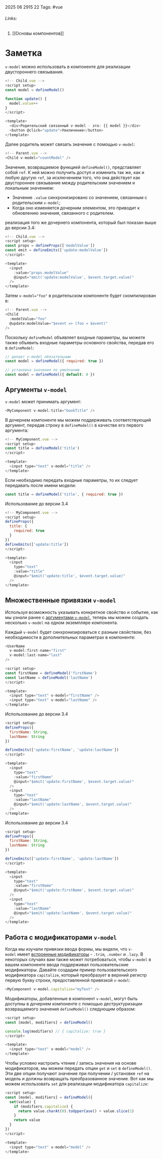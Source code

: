 2025 06 2915 22
Tags: #vue 
###### Links: 
1) [[Основы компонентов]]
# Заметка
`v-model` можно использовать в компоненте для реализации двустороннего связывания.
```js
<!-- Child.vue -->
<script setup>
const model = defineModel()

function update() {
  model.value++
}
</script>

<template>
  <div>Родительский связанный v-model - это: {{ model }}</div>
  <button @click="update">Увеличение</button>
</template>
```
Далее родитель может связать значение с помощью `v-model`:
```js
<!-- Parent.vue -->
<Child v-model="countModel" />
```
Значение, возвращаемое функцией `defineModel()`, представляет собой `ref`. К ней можно получить доступ и изменить так же, как и любую другую `ref`, за исключением того, что она действует как двустороннее связывание между родительским значением и локальным значением:

- Значение `.value` синхронизировано со значением, связанным с родительским `v-model`;
- Когда оно изменяется дочерним элементом, это приводит к обновлению значения, связанного с родителем.

реализация того же  дочернего компонента, который был показан выше до версии 3.4:
```js
<!-- Child.vue -->
<script setup>
const props = defineProps(['modelValue'])
const emit = defineEmits(['update:modelValue'])
</script>

<template>
  <input
    :value="props.modelValue"
    @input="emit('update:modelValue', $event.target.value)"
  />
</template>
```
Затем `v-model="foo"` в родительском компоненте будет скомпилирован в:
```js
<!-- Parent.vue -->
<Child
  :modelValue="foo"
  @update:modelValue="$event => (foo = $event)"
/>
```
Поскольку `defineModel` объявляет входные параметры, вы можете также объявить входные параметры основного свойства, передав его в `defineModel`:
```js
// делает v-model обязательным
const model = defineModel({ required: true })

// установка значения по умолчанию
const model = defineModel({ default: 0 })
```
## Аргументы `v-model`
`v-model` может принимать аргумент:
```js
<MyComponent v-model:title="bookTitle" />
```
В дочернем компоненте мы можем поддерживать соответствующий аргумент, передав строку в `defineModel()` в качестве его первого аргумента:
```js
<!-- MyComponent.vue -->
<script setup>
const title = defineModel('title')
</script>

<template>
  <input type="text" v-model="title" />
</template>
```
Если необходимо передать входные параметры, то их следует передавать после имени модели:
```js
const title = defineModel('title', { required: true })
```
Использование до версии 3.4
```js
<!-- MyComponent.vue -->
<script setup>
defineProps({
  title: {
    required: true
  }
})
defineEmits(['update:title'])
</script>

<template>
  <input
    type="text"
    :value="title"
    @input="$emit('update:title', $event.target.value)"
  />
</template>
```
## Множественные привязки `v-model`
Используя возможность указывать конкретное свойство и событие, как мы узнали ранее с [аргументами `v-model`](https://ru.vuejs.org/guide/components/v-model.html#v-model-arguments), теперь мы можем создать несколько `v-model` на одном экземпляре компонента.

Каждый `v-model` будет синхронизироваться с разным свойством, без необходимости в дополнительных параметрах в компоненте:
```js
<UserName
  v-model:first-name="first"
  v-model:last-name="last"
/>

<script setup>
const firstName = defineModel('firstName')
const lastName = defineModel('lastName')
</script>

<template>
  <input type="text" v-model="firstName" />
  <input type="text" v-model="lastName" />
</template>
```
Использование до версии 3.4
```js
<script setup>
defineProps({
  firstName: String,
  lastName: String
})

defineEmits(['update:firstName', 'update:lastName'])
</script>

<template>
  <input
    type="text"
    :value="firstName"
    @input="$emit('update:firstName', $event.target.value)"
  />
  <input
    type="text"
    :value="lastName"
    @input="$emit('update:lastName', $event.target.value)"
  />
</template>
```
Использование до версии 3.4
```js
<script setup>
defineProps({
  firstName: String,
  lastName: String
})

defineEmits(['update:firstName', 'update:lastName'])
</script>

<template>
  <input
    type="text"
    :value="firstName"
    @input="$emit('update:firstName', $event.target.value)"
  />
  <input
    type="text"
    :value="lastName"
    @input="$emit('update:lastName', $event.target.value)"
  />
</template>
```
## Работа с модификаторами `v-model`
Когда мы изучали привязки ввода формы, мы видели, что `v-model` имеет [встроенные модификаторы](https://ru.vuejs.org/guide/essentials/forms.html#modifiers) - `.trim`, `.number` и `.lazy`. В некоторых случаях вам также может потребоваться, чтобы `v-model` в вашем компоненте ввода поддерживал пользовательские модификаторы.
Давайте создадим пример пользовательского модификатора `capitalize`, который преобразует в верхний регистр первую букву строки, предоставленной привязкой `v-model`:
```js
<MyComponent v-model.capitalize="myText" />
```
Модификаторы, добавленные в компонент `v-model`, могут быть доступны в дочернем компоненте с помощью деструктуризации возвращаемого значения `defineModel()` следующим образом:
```js
<script setup>
const [model, modifiers] = defineModel()

console.log(modifiers) // { capitalize: true }
</script>

<template>
  <input type="text" v-model="model" />
</template>
```
Чтобы условно настроить чтение / запись значения на основе модификаторов, мы можем передать опции `get` и `set` в `defineModel()`. Эти две опции получают значение при получении / установке `ref` на модель и должны возвращать преобразованное значение. Вот как мы можем использовать `set` для реализации модификатора `capitalize`:
```js
<script setup>
const [model, modifiers] = defineModel({
  set(value) {
    if (modifiers.capitalize) {
      return value.charAt(0).toUpperCase() + value.slice(1)
    }
    return value
  }
})
</script>

<template>
  <input type="text" v-model="model" />
</template>
```
